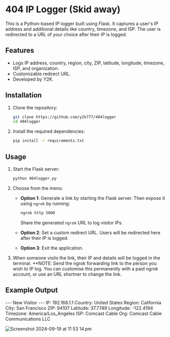 # 404 IP Logger (Skid away)

This is a Python-based IP logger built using Flask. It captures a user's IP address and additional details like country, timezone, and ISP. The user is redirected to a URL of your choice after their IP is logged.

## Features
- Logs IP address, country, region, city, ZIP, latitude, longitude, timezone, ISP, and organization.
- Customizable redirect URL.
- Developed by Y2K.

## Installation

1. Clone the repository:
    ```bash
    git clone https://github.com/y2k777/404logger
    cd 404logger
    ```

2. Install the required dependencies:
    ```bash
    pip install -r requirements.txt
    ```

## Usage

1. Start the Flask server:
    ```bash
    python 404logger.py
    ```

2. Choose from the menu:
   - **Option 1**: Generate a link by starting the Flask server. Then expose it using `ngrok` by running:
     ```bash
     ngrok http 5000
     ```
     Share the generated `ngrok` URL to log visitor IPs.
   
   - **Option 2**: Set a custom redirect URL. Users will be redirected here after their IP is logged.

   - **Option 3**: Exit the application.

3. When someone visits the link, their IP and details will be logged in the terminal. 
     **NOTE: Send the ngrok forwarding link to the person you wish to IP log. You can customise this permanently with a paid ngrok account, or use an URL shortner to change the link.

## Example Output

--- New Visitor --- 
IP: 192.168.1.1 
Country: United States 
Region: California City: San Francisco 
ZIP: 94107 
Latitude: 37.7749 
Longitude: -122.4194 
Timezone: America/Los_Angeles 
ISP: Comcast Cable Org: Comcast Cable Communications LLC

![Screenshot 2024-09-19 at 11 53 14 pm](https://github.com/user-attachments/assets/d4f46da3-b679-4411-9f7d-241199120179)
